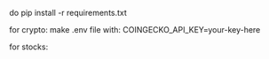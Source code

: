 do pip install -r requirements.txt

for crypto:
make .env file with: 
COINGECKO_API_KEY=your-key-here

for stocks:

